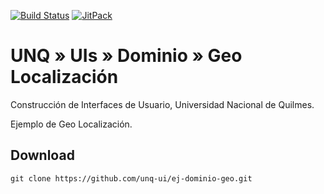 [![Build Status](https://travis-ci.org/unq-ui/ej-dominio-geo.svg?branch=master)](https://travis-ci.org/unq-ui/ej-dominio-geo)
[![JitPack](https://jitpack.io/v/unq-ui/ej-dominio-geo.svg)](https://jitpack.io/#unq-ui/ej-dominio-geo)

# UNQ » UIs » Dominio » Geo Localización

Construcción de Interfaces de Usuario, Universidad Nacional de Quilmes.

Ejemplo de Geo Localización.

## Download

```
git clone https://github.com/unq-ui/ej-dominio-geo.git
```
